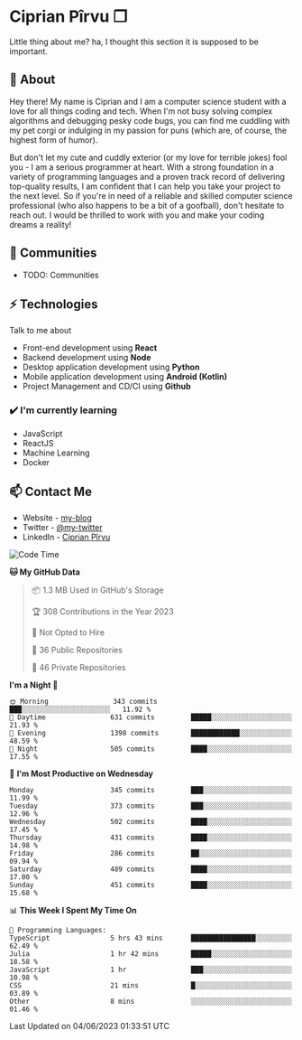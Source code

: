 # Ciprian Pîrvu ❐

Little thing about me? ha, I thought this section it is supposed to be important.

## 🧐 About

Hey there! My name is Ciprian and I am a computer science student with a love for all things coding and tech. When I'm not busy solving complex algorithms and debugging pesky code bugs, you can find me cuddling with my pet corgi or indulging in my passion for puns (which are, of course, the highest form of humor).

But don't let my cute and cuddly exterior (or my love for terrible jokes) fool you - I am a serious programmer at heart. With a strong foundation in a variety of programming languages and a proven track record of delivering top-quality results, I am confident that I can help you take your project to the next level. So if you're in need of a reliable and skilled computer science professional (who also happens to be a bit of a goofball), don't hesitate to reach out. I would be thrilled to work with you and make your coding dreams a reality!

## 👯 Communities

-   TODO: Communities

## ⚡ Technologies

Talk to me about

-   Front-end development using **React**
-   Backend development using **Node**
-   Desktop application development using **Python**
-   Mobile application development using **Android (Kotlin)**
-   Project Management and CD/CI using **Github**

### ✔️ I'm currently learning

-   JavaScript
-   ReactJS
-   Machine Learning
-   Docker

## 📫 Contact Me

-   Website - [my-blog]()
-   Twitter - [@my-twitter]()
-   LinkedIn - [Ciprian Pîrvu](https://www.linkedin.com/in/p%C3%AErvu-ciprian-cristian-4415991b1/)

<!--START_SECTION:waka-->
![Code Time](http://img.shields.io/badge/Code%20Time-1%2C768%20hrs%2020%20mins-blue)

**🐱 My GitHub Data** 

> 📦 1.3 MB Used in GitHub's Storage 
 > 
> 🏆 308 Contributions in the Year 2023
 > 
> 🚫 Not Opted to Hire
 > 
> 📜 36 Public Repositories 
 > 
> 🔑 46 Private Repositories 
 > 
**I'm a Night 🦉** 

```text
🌞 Morning                343 commits         ███░░░░░░░░░░░░░░░░░░░░░░   11.92 % 
🌆 Daytime                631 commits         █████░░░░░░░░░░░░░░░░░░░░   21.93 % 
🌃 Evening                1398 commits        ████████████░░░░░░░░░░░░░   48.59 % 
🌙 Night                  505 commits         ████░░░░░░░░░░░░░░░░░░░░░   17.55 % 
```
📅 **I'm Most Productive on Wednesday** 

```text
Monday                   345 commits         ███░░░░░░░░░░░░░░░░░░░░░░   11.99 % 
Tuesday                  373 commits         ███░░░░░░░░░░░░░░░░░░░░░░   12.96 % 
Wednesday                502 commits         ████░░░░░░░░░░░░░░░░░░░░░   17.45 % 
Thursday                 431 commits         ████░░░░░░░░░░░░░░░░░░░░░   14.98 % 
Friday                   286 commits         ██░░░░░░░░░░░░░░░░░░░░░░░   09.94 % 
Saturday                 489 commits         ████░░░░░░░░░░░░░░░░░░░░░   17.00 % 
Sunday                   451 commits         ████░░░░░░░░░░░░░░░░░░░░░   15.68 % 
```


📊 **This Week I Spent My Time On** 

```text
💬 Programming Languages: 
TypeScript               5 hrs 43 mins       ████████████████░░░░░░░░░   62.49 % 
Julia                    1 hr 42 mins        █████░░░░░░░░░░░░░░░░░░░░   18.58 % 
JavaScript               1 hr                ███░░░░░░░░░░░░░░░░░░░░░░   10.98 % 
CSS                      21 mins             █░░░░░░░░░░░░░░░░░░░░░░░░   03.89 % 
Other                    8 mins              ░░░░░░░░░░░░░░░░░░░░░░░░░   01.46 % 
```


 Last Updated on 04/06/2023 01:33:51 UTC
<!--END_SECTION:waka-->
